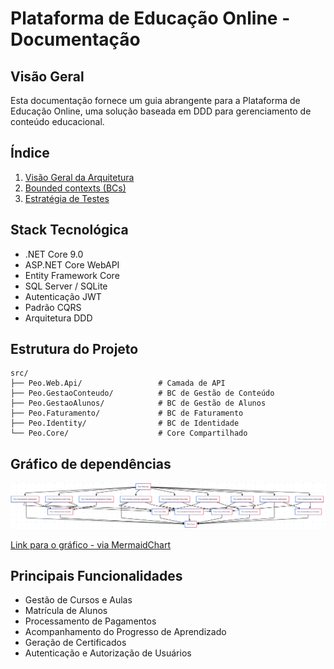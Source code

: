 # Plataforma de Educação Online - Documentação

## Visão Geral
Esta documentação fornece um guia abrangente para a Plataforma de Educação Online, uma solução baseada em DDD para gerenciamento de conteúdo educacional.

## Índice
1. [Visão Geral da Arquitetura](./architecture.md)
2. [Bounded contexts (BCs)](./bounded-contexts.md)
4. [Estratégia de Testes](./testing.md)

## Stack Tecnológica
- .NET Core 9.0
- ASP.NET Core WebAPI
- Entity Framework Core
- SQL Server / SQLite
- Autenticação JWT
- Padrão CQRS
- Arquitetura DDD

## Estrutura do Projeto
```
src/
├── Peo.Web.Api/                 # Camada de API
├── Peo.GestaoConteudo/          # BC de Gestão de Conteúdo
├── Peo.GestaoAlunos/            # BC de Gestão de Alunos
├── Peo.Faturamento/             # BC de Faturamento
├── Peo.Identity/                # BC de Identidade
└── Peo.Core/                    # Core Compartilhado
```

## Gráfico de dependências
![Gráfico de dependências](Dependencias.png)

[Link para o gráfico - via MermaidChart](https://www.mermaidchart.com/play?utm_source=mermaid_live_editor&utm_medium=toggle#pako:eNqdlMFOwzAMhl-lyoHb-gAckKZVoN52QOJAUWXaDCJ1SdWmQhPi3XHXsGWxs3bstNjx_9uf3HyLytRS3ItdY76qT-hs8pwVOsHfVppyYzpZ5nrXQZmBhddCYDQdo-kxmo7RQrwlq9XDqcC7halA7EW--yp4DMvPBXkttVX2UGZmD0q7ur9oOkUXlJMBThLxIbyi5I7rhvFZt22jKrDKkF69FHFCBnMWT7K3YDZGWznU5pLHZW6WSiBF2ARyPCG2HzdEQC_qTGkF1suYjUf3l-0q9F83gzY9h3DKLAToZCL4nNQt68V0F_GMgXOm_8QWcX4EO3Swx70M1s5LzCLzRQgxX-gWYLQz3pDi8h1vprXUNsct_OiOwn25hUMLDTvw-VY63fLbuGaG3eFsyoniCWdRsWJvTGaOq2yZQfjvjXpE35rwvaOlzOPNrWvMk3yeE7dCi59fOMl0CA)

## Principais Funcionalidades
- Gestão de Cursos e Aulas
- Matrícula de Alunos
- Processamento de Pagamentos
- Acompanhamento do Progresso de Aprendizado
- Geração de Certificados
- Autenticação e Autorização de Usuários
